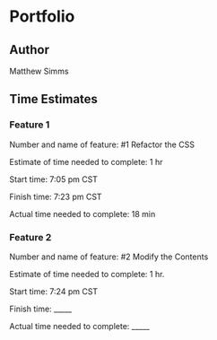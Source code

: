 # Portfolio

## Author 

Matthew Simms 

## Time Estimates 

### Feature 1 

Number and name of feature: #1  Refactor the CSS

Estimate of time needed to complete: 1 hr

Start time: 7:05 pm CST

Finish time: 7:23 pm CST

Actual time needed to complete: 18 min

### Feature 2

Number and name of feature:  #2 Modify the Contents

Estimate of time needed to complete: 1 hr. 

Start time: 7:24 pm CST

Finish time: _____

Actual time needed to complete: _____